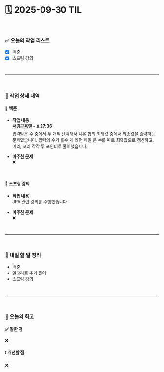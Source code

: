 # 🗓️ 2025-09-30 TIL

<br>

### ✅ 오늘의 작업 리스트  
- [x] 백준
- [x] 스프링 강의

<br>

---

<br>

### 📌 작업 상세 내역  

#### 🔹 백준
- **작업 내용**<br>
**[서강근육맨](https://www.acmicpc.net/problem/20300) - ⏳ 27:36**<br>
입력받은 수 중에서 두 개씩 선택해서 나온 합의 최댓값 중에서 최솟값을 출력하는 문제였습니다. 입력의 수가 홀수 개 라면 제일 큰 수를 따로 최댓값으로 갱신하고, 머리, 꼬리 각각 투 포인터로 풀이했습니다.

- **마주친 문제**<br>
❌

<br>

#### 🔹 스프링 강의
- **작업 내용**<br>
JPA 관련 강의를 주행했습니다.

- **마주친 문제**<br>
❌

<br>

---

<br>

### 🚀 내일 할 일 정리  

- 백준
- 알고리즘 추가 풀이
- 스프링 강의

<br>

---

<br>

### 🧐 오늘의 회고  

#### ✅ 잘한 점
❌

#### ❗ 개선할 점
❌

<br><br><br>